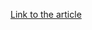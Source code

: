 [Link to the article](https://securityaffairs.com/177758/apt/apt-group-exploited-output-messenger-zero-day-to-target-kurdish-military-operating-in-iraq.html)
